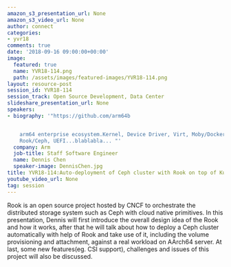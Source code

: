 ```yaml
---
amazon_s3_presentation_url: None
amazon_s3_video_url: None
author: connect
categories:
- yvr18
comments: true
date: '2018-09-16 09:00:00+00:00'
image:
  featured: true
  name: YVR18-114.png
  path: /assets/images/featured-images/YVR18-114.png
layout: resource-post
session_id: YVR18-114
session_track: Open Source Development, Data Center
slideshare_presentation_url: None
speakers:
- biography: '"https://github.com/arm64b


    arm64 enterprise ecosystem.Kernel, Device Driver, Virt, Moby/Docker, Kubernetes,
    Rook/Ceph, UEFI...blablabla... "'
  company: Arm
  job-title: Staff Software Engineer
  name: Dennis Chen
  speaker-image: DennisChen.jpg
title: YVR18-114:Auto-deployment of Ceph cluster with Rook on top of Kubernetes
youtube_video_url: None
tag: session
---
```


Rook is an open source project hosted by CNCF to orchestrate the distributed storage system such as Ceph with cloud native primitives. In this presentation, Dennis will first introduce the overall design idea of the Rook and how it works, after that he will talk about how to deploy a Ceph cluster automatically with help of Rook and take use of it, including the volume provisioning and attachment, against a real workload on AArch64 server. At last, some new features(eg. CSI support), challenges and issues of this project will also be discussed.